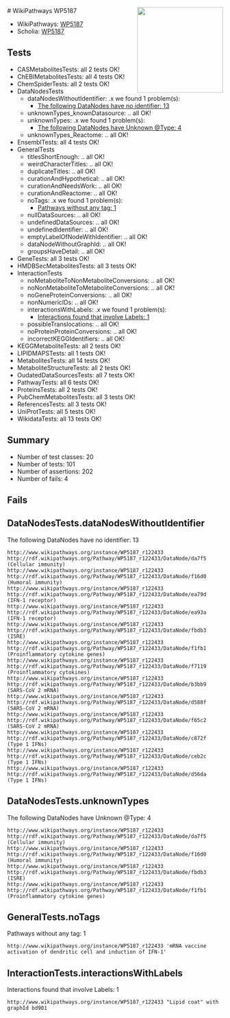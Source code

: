 <img style="float: right; width: 200px" src="https://upload.wikimedia.org/wikipedia/commons/thumb/8/83/Wplogo_with_text_500.png/640px-Wplogo_with_text_500.png" />
# WikiPathways WP5187

* WikiPathways: [WP5187](https://new.wikipathways.org/pathways/WP5187)
* Scholia: [WP5187](https://scholia.toolforge.org/wikipathways/WP5187)
## Tests
* CASMetabolitesTests: all 2 tests OK!
* ChEBIMetabolitesTests: all 4 tests OK!
* ChemSpiderTests: all 2 tests OK!
* DataNodesTests
    * dataNodesWithoutIdentifier: .x we found 1 problem(s):
        * [The following DataNodes have no identifier: 13](#8792c493)
    * unknownTypes_knownDatasource: .. all OK!
    * unknownTypes: .x we found 1 problem(s):
        * [The following DataNodes have Unknown @Type: 4](#839973e2)
    * unknownTypes_Reactome: .. all OK!
* EnsemblTests: all 4 tests OK!
* GeneralTests
    * titlesShortEnough: .. all OK!
    * weirdCharacterTitles: .. all OK!
    * duplicateTitles: .. all OK!
    * curationAndHypothetical: .. all OK!
    * curationAndNeedsWork: .. all OK!
    * curationAndReactome: .. all OK!
    * noTags: .x we found 1 problem(s):
        * [Pathways without any tag: 1](#b5a30a81)
    * nullDataSources: .. all OK!
    * undefinedDataSources: .. all OK!
    * undefinedIdentifier: .. all OK!
    * emptyLabelOfNodeWithIdentifier: .. all OK!
    * dataNodeWithoutGraphId: .. all OK!
    * groupsHaveDetail: .. all OK!
* GeneTests: all 3 tests OK!
* HMDBSecMetabolitesTests: all 3 tests OK!
* InteractionTests
    * noMetaboliteToNonMetaboliteConversions: .. all OK!
    * noNonMetaboliteToMetaboliteConversions: .. all OK!
    * noGeneProteinConversions: .. all OK!
    * nonNumericIDs: .. all OK!
    * interactionsWithLabels: .x we found 1 problem(s):
        * [Interactions found that involve Labels: 1](#630d2678)
    * possibleTranslocations: .. all OK!
    * noProteinProteinConversions: .. all OK!
    * incorrectKEGGIdentifiers: .. all OK!
* KEGGMetaboliteTests: all 2 tests OK!
* LIPIDMAPSTests: all 1 tests OK!
* MetabolitesTests: all 14 tests OK!
* MetaboliteStructureTests: all 2 tests OK!
* OudatedDataSourcesTests: all 7 tests OK!
* PathwayTests: all 6 tests OK!
* ProteinsTests: all 2 tests OK!
* PubChemMetabolitesTests: all 3 tests OK!
* ReferencesTests: all 3 tests OK!
* UniProtTests: all 5 tests OK!
* WikidataTests: all 13 tests OK!


## Summary

* Number of test classes: 20
* Number of tests: 101
* Number of assertions: 202
* Number of fails: 4

## Fails

<a name="8792c493" />

## DataNodesTests.dataNodesWithoutIdentifier

The following DataNodes have no identifier: 13
```
http://www.wikipathways.org/instance/WP5187_r122433 http://rdf.wikipathways.org/Pathway/WP5187_r122433/DataNode/da7f5 (Cellular immunity)
http://www.wikipathways.org/instance/WP5187_r122433 http://rdf.wikipathways.org/Pathway/WP5187_r122433/DataNode/f16d0 (Humoral immunity)
http://www.wikipathways.org/instance/WP5187_r122433 http://rdf.wikipathways.org/Pathway/WP5187_r122433/DataNode/ea79d (IFN-1 receptor)
http://www.wikipathways.org/instance/WP5187_r122433 http://rdf.wikipathways.org/Pathway/WP5187_r122433/DataNode/ea93a (IFN-1 receptor)
http://www.wikipathways.org/instance/WP5187_r122433 http://rdf.wikipathways.org/Pathway/WP5187_r122433/DataNode/fbdb3 (ISRE)
http://www.wikipathways.org/instance/WP5187_r122433 http://rdf.wikipathways.org/Pathway/WP5187_r122433/DataNode/f1fb1 (Proinflammatory cytokine genes)
http://www.wikipathways.org/instance/WP5187_r122433 http://rdf.wikipathways.org/Pathway/WP5187_r122433/DataNode/f7119 (Proinflammatory cytokines)
http://www.wikipathways.org/instance/WP5187_r122433 http://rdf.wikipathways.org/Pathway/WP5187_r122433/DataNode/b3bb9 (SARS-CoV 2 mRNA)
http://www.wikipathways.org/instance/WP5187_r122433 http://rdf.wikipathways.org/Pathway/WP5187_r122433/DataNode/d588f (SARS-CoV 2 mRNA)
http://www.wikipathways.org/instance/WP5187_r122433 http://rdf.wikipathways.org/Pathway/WP5187_r122433/DataNode/f65c2 (SARS-CoV 2 mRNA)
http://www.wikipathways.org/instance/WP5187_r122433 http://rdf.wikipathways.org/Pathway/WP5187_r122433/DataNode/c872f (Type 1 IFNs)
http://www.wikipathways.org/instance/WP5187_r122433 http://rdf.wikipathways.org/Pathway/WP5187_r122433/DataNode/ceb2c (Type 1 IFNs)
http://www.wikipathways.org/instance/WP5187_r122433 http://rdf.wikipathways.org/Pathway/WP5187_r122433/DataNode/d56da (Type 1 IFNs)
```

<a name="839973e2" />

## DataNodesTests.unknownTypes

The following DataNodes have Unknown @Type: 4
```
http://www.wikipathways.org/instance/WP5187_r122433 http://rdf.wikipathways.org/Pathway/WP5187_r122433/DataNode/da7f5 (Cellular immunity)
http://www.wikipathways.org/instance/WP5187_r122433 http://rdf.wikipathways.org/Pathway/WP5187_r122433/DataNode/f16d0 (Humoral immunity)
http://www.wikipathways.org/instance/WP5187_r122433 http://rdf.wikipathways.org/Pathway/WP5187_r122433/DataNode/fbdb3 (ISRE)
http://www.wikipathways.org/instance/WP5187_r122433 http://rdf.wikipathways.org/Pathway/WP5187_r122433/DataNode/f1fb1 (Proinflammatory cytokine genes)
```

<a name="b5a30a81" />

## GeneralTests.noTags

Pathways without any tag: 1
```
http://www.wikipathways.org/instance/WP5187_r122433 'mRNA vaccine activation of dendritic cell and induction of IFN-1' 
```

<a name="630d2678" />

## InteractionTests.interactionsWithLabels

Interactions found that involve Labels: 1
```
http://www.wikipathways.org/instance/WP5187_r122433 "Lipid coat" with graphId bd901
```

